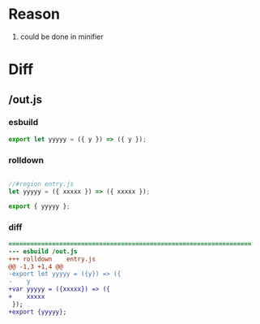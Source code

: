 # Reason
1. could be done in minifier
# Diff
## /out.js
### esbuild
```js
export let yyyyy = ({ y }) => ({ y });
```
### rolldown
```js

//#region entry.js
let yyyyy = ({ xxxxx }) => ({ xxxxx });

export { yyyyy };
```
### diff
```diff
===================================================================
--- esbuild	/out.js
+++ rolldown	entry.js
@@ -1,3 +1,4 @@
-export let yyyyy = ({y}) => ({
-    y
+var yyyyy = ({xxxxx}) => ({
+    xxxxx
 });
+export {yyyyy};

```